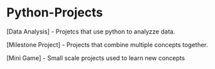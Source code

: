# Python-Projects
[Data Analysis] - Projetcs that use python to analyzze data.

[Milestone Project] - Projects that combine multiple concepts together. 

[Mini Game] - Small scale projects used to learn new concepts
